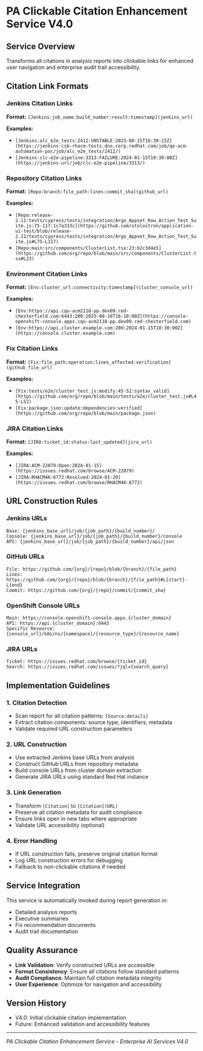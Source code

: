 # PA Clickable Citation Enhancement Service V4.0

## Service Overview
Transforms all citations in analysis reports into clickable links for enhanced user navigation and enterprise audit trail accessibility.

## Citation Link Formats

### Jenkins Citation Links
**Format:** `[Jenkins:job_name:build_number:result:timestamp](jenkins_url)`

**Examples:**
- `[Jenkins:alc_e2e_tests:2412:UNSTABLE:2025-08-15T18:39:15Z](https://jenkins-csb-rhacm-tests.dno.corp.redhat.com/job/qe-acm-automation-poc/job/alc_e2e_tests/2412/)`
- `[Jenkins:clc-e2e-pipeline:3313:FAILURE:2024-01-15T10:30:00Z](https://jenkins-url/job/clc-e2e-pipeline/3313/)`

### Repository Citation Links  
**Format:** `[Repo:branch:file_path:lines:commit_sha](github_url)`

**Examples:**
- `[Repo:release-2.11:tests/cypress/tests/integration/Argo_Appset_Row_Action_Test_Suite.js:75-117:1c7a333c](https://github.com/stolostron/application-ui-test/blob/release-2.11/tests/cypress/tests/integration/Argo_Appset_Row_Action_Test_Suite.js#L75-L117)`
- `[Repo:main:src/components/ClusterList.tsx:23:b2c3d4e5](https://github.com/org/repo/blob/main/src/components/ClusterList.tsx#L23)`

### Environment Citation Links
**Format:** `[Env:cluster_url:connectivity:timestamp](cluster_console_url)`

**Examples:**
- `[Env:https://api.cqu-acm2118-pp.dev09.red-chesterfield.com:6443:200:2025-08-16T16:10:00Z](https://console-openshift-console.apps.cqu-acm2118-pp.dev09.red-chesterfield.com)`
- `[Env:https://api.cluster.example.com:200:2024-01-15T10:30:00Z](https://console.cluster.example.com)`

### Fix Citation Links
**Format:** `[Fix:file_path:operation:lines_affected:verification](github_file_url)`

**Examples:**  
- `[Fix:tests/e2e/cluster_test.js:modify:45-52:syntax_valid](https://github.com/org/repo/blob/main/tests/e2e/cluster_test.js#L45-L52)`
- `[Fix:package.json:update:dependencies:verified](https://github.com/org/repo/blob/main/package.json)`

### JIRA Citation Links
**Format:** `[JIRA:ticket_id:status:last_updated](jira_url)`

**Examples:**
- `[JIRA:ACM-22079:Open:2024-01-15](https://issues.redhat.com/browse/ACM-22079)`
- `[JIRA:RHACM4K-6772:Resolved:2024-01-20](https://issues.redhat.com/browse/RHACM4K-6772)`

## URL Construction Rules

### Jenkins URLs
```
Base: {jenkins_base_url}/job/{job_path}/{build_number}/
Console: {jenkins_base_url}/job/{job_path}/{build_number}/console
API: {jenkins_base_url}/job/{job_path}/{build_number}/api/json
```

### GitHub URLs  
```
File: https://github.com/{org}/{repo}/blob/{branch}/{file_path}
Lines: https://github.com/{org}/{repo}/blob/{branch}/{file_path}#L{start}-L{end}
Commit: https://github.com/{org}/{repo}/commit/{commit_sha}
```

### OpenShift Console URLs
```
Main: https://console-openshift-console.apps.{cluster_domain}
API: https://api.{cluster_domain}:6443
Specific Resource: {console_url}/k8s/ns/{namespace}/{resource_type}/{resource_name}
```

### JIRA URLs
```
Ticket: https://issues.redhat.com/browse/{ticket_id}
Search: https://issues.redhat.com/issues/?jql={search_query}
```

## Implementation Guidelines

### 1. Citation Detection
- Scan report for all citation patterns: `[Source:details]`
- Extract citation components: source type, identifiers, metadata
- Validate required URL construction parameters

### 2. URL Construction
- Use extracted Jenkins base URLs from analysis
- Construct GitHub URLs from repository metadata  
- Build console URLs from cluster domain extraction
- Generate JIRA URLs using standard Red Hat instance

### 3. Link Generation
- Transform `[Citation]` to `[Citation](URL)`
- Preserve all citation metadata for audit compliance
- Ensure links open in new tabs where appropriate
- Validate URL accessibility (optional)

### 4. Error Handling
- If URL construction fails, preserve original citation format
- Log URL construction errors for debugging
- Fallback to non-clickable citations if needed

## Service Integration

This service is automatically invoked during report generation in:
- Detailed analysis reports  
- Executive summaries
- Fix recommendation documents
- Audit trail documentation

## Quality Assurance

- **Link Validation**: Verify constructed URLs are accessible
- **Format Consistency**: Ensure all citations follow standard patterns  
- **Audit Compliance**: Maintain full citation metadata integrity
- **User Experience**: Optimize for navigation and accessibility

## Version History
- V4.0: Initial clickable citation implementation
- Future: Enhanced validation and accessibility features

---
*PA Clickable Citation Enhancement Service - Enterprise AI Services V4.0*